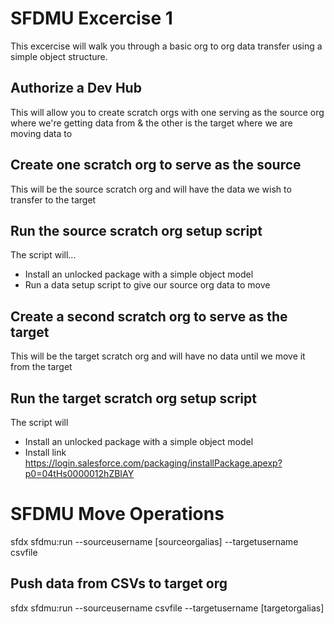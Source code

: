 # SFDMU Excercise 1

This excercise will walk you through a basic org to org data transfer using a simple object structure.

## Authorize a Dev Hub
This will allow you to create scratch orgs with one serving as the source org where we're getting data from & the other is the target where we are moving data to

## Create one scratch org to serve as the source
This will be the source scratch org and will have the data we wish to transfer to the target

## Run the source scratch org setup script
The script will...
- Install an unlocked package with a simple object model
- Run a data setup script to give our source org data to move

## Create a second scratch org to serve as the target
This will be the target scratch org and will have no data until we move it from the target

## Run the target scratch org setup script
The script will
- Install an unlocked package with a simple object model
- Install link https://login.salesforce.com/packaging/installPackage.apexp?p0=04tHs0000012hZBIAY

# SFDMU Move Operations

sfdx sfdmu:run --sourceusername [sourceorgalias] --targetusername csvfile

## Push data from CSVs to target org
sfdx sfdmu:run --sourceusername csvfile --targetusername [targetorgalias]



